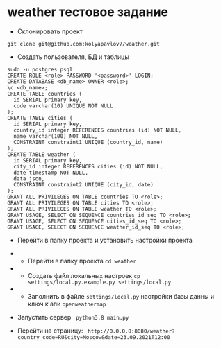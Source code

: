 # weather тестовое задание

- Склонировать проект
```
git clone git@github.com:kolyapavlov7/weather.git
```

- Создать пользователя, БД и таблицы
```
sudo -u postgres psql
CREATE ROLE <role> PASSWORD '<password>' LOGIN;
CREATE DATABASE <db_name> OWNER <role>;
\c <db_name>;
CREATE TABLE countries (
  id SERIAL primary key,
  code varchar(10) UNIQUE NOT NULL
);
CREATE TABLE cities (
  id SERIAL primary key,
  country_id integer REFERENCES countries (id) NOT NULL,
  name varchar(100) NOT NULL,
  CONSTRAINT constraint1 UNIQUE (country_id, name)
);
CREATE TABLE weather (
  id SERIAL primary key,
  city_id integer REFERENCES cities (id) NOT NULL,
  date timestamp NOT NULL,
  data json,
  CONSTRAINT constraint2 UNIQUE (city_id, date)
);
GRANT ALL PRIVILEGES ON TABLE countries TO <role>;
GRANT ALL PRIVILEGES ON TABLE cities TO <role>;
GRANT ALL PRIVILEGES ON TABLE weather TO <role>;
GRANT USAGE, SELECT ON SEQUENCE countries_id_seq TO <role>;
GRANT USAGE, SELECT ON SEQUENCE cities_id_seq TO <role>;
GRANT USAGE, SELECT ON SEQUENCE weather_id_seq TO <role>;
```

- Перейти в папку проекта и установить настройки проекта
- - Перейти в папку проекта 
```cd weather```
- - Создать файл локальных настроек
```cp settings/local.py.example.py settings/local.py```
- - Заполнить в файле ```settings/local.py``` настройки базы данны и ключ к апи ```openweathermap```

- Запустить сервер
```  python3.8 main.py ```

- Перейти на страницу:
```  http://0.0.0.0:8080/weather?country_code=RU&city=Moscow&date=23.09.2021T12:00 ```
